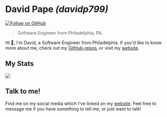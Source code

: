 # David Pape _(davidp799)_
[![Follow on GitHub](https://img.shields.io/github/followers/davidp799?style=social&label=Follow%20on%20GitHub)](https://github.com/davidp799)

> Software Engineer from Philadelphia, PA.


Hi 👋, I'm David, a Software Engineer from Philadelphia. If you'd like to know more about me, check out my [GitHub-repos](https://github.com/davidp799?tab=repositories), or visit my [website](https://www.davidpape.dev).

## My Stats

<div align="start">
    <img src="https://github-readme-stats.vercel.app/api/top-langs/?username=davidp799&count_private=true&include_all_commits=true&theme=transparent&layout=compact&card_width=450px" /><br/>
</div>

## Talk to me!

Find me on my social media which I've linked on my [website](https://www.davidpape.dev). Feel free to message me if you have something to tell me, or just want to talk!

